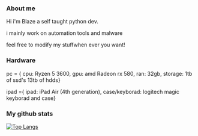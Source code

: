 ### About me
Hi i'm Blaze a self taught python dev.

i mainly work on automation tools and malware

feel free to modify my stuffwhen ever you want!

### Hardware
pc = {
cpu: Ryzen 5 3600,
gpu: amd Radeon rx 580,
ran: 32gb,
storage: 1tb of ssd's 13tb of hdds}


ipad ={
ipad: iPad Air (4th generation),
case/keyborad: logitech magic keyborad and case}

### My github stats
[![Top Langs](https://github-readme-stats.vercel.app/api/top-langs/?username=Blaze-stack&theme=midnight-purple&layout=compact)](https://github.com/anuraghazra/github-readme-stats)

